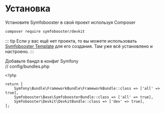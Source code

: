 # Установка

Установите Symfobooster в свой проект используя Composer

```bash
composer require symfobooster/devkit
```

::: tip
Если у вас ещё нет проекта, то вы можете использовать [Symfobooster Template](/template/getting-started.html) для его создания.
Там уже всё установлено и настроено.
:::

Добавьте бандл в конфиг Symfony  
// config/bundles.php
```php{6}
<?php

return [
    Symfony\Bundle\FrameworkBundle\FrameworkBundle::class => ['all' => true],
    Symfobooster\Base\SymfoboosterBundle::class => ['all' => true],
    Symfobooster\Devkit\DevkitBundle::class => ['dev' => true],
];
```